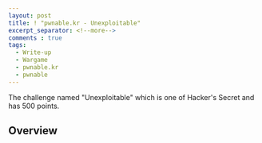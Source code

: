 ```yaml
---
layout: post
title: ! "pwnable.kr - Unexploitable"
excerpt_separator: <!--more-->
comments : true
tags:
  - Write-up
  - Wargame
  - pwnable.kr
  - pwnable
---
```


The challenge named "Unexploitable" which is one of Hacker's Secret and has 500 points.

<!--more-->

## Overview

<!--stackedit_data:
eyJoaXN0b3J5IjpbLTE4OTQ2NzE4MDNdfQ==
-->
